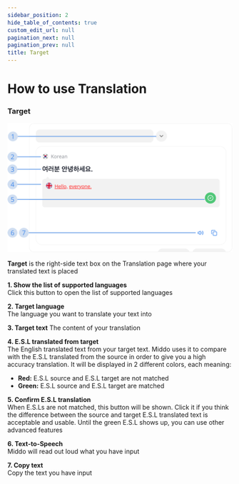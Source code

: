 ```yaml
---
sidebar_position: 2
hide_table_of_contents: true
custom_edit_url: null
pagination_next: null
pagination_prev: null
title: Target
---
```


# How to use Translation

### Target  

![Target](./img/target.png)

**Target** is the right-side text box on the Translation page where your translated text is placed

**1. Show the list of supported languages**  
   Click this button to open the list of supported languages

**2. Target language**  
   The language you want to translate your text into

**3. Target text** 
   The content of your translation

**4. E.S.L translated from target**  
   The English translated text from your target text. Middo uses it to compare with the E.S.L translated from the source in order to give you a high accuracy translation. It will be displayed in 2 different colors, each meaning:  
   - **Red:** E.S.L source and E.S.L target are not matched  
   - **Green:** E.S.L source and E.S.L target are matched

**5. Confirm E.S.L translation**  
   When E.S.Ls are not matched, this button will be shown. Click it if you think the difference between the source and target E.S.L translated text is acceptable and usable. Until the green E.S.L shows up, you can use other advanced features

**6. Text-to-Speech**  
   Middo will read out loud what you have input

**7. Copy text**  
   Copy the text you have input
